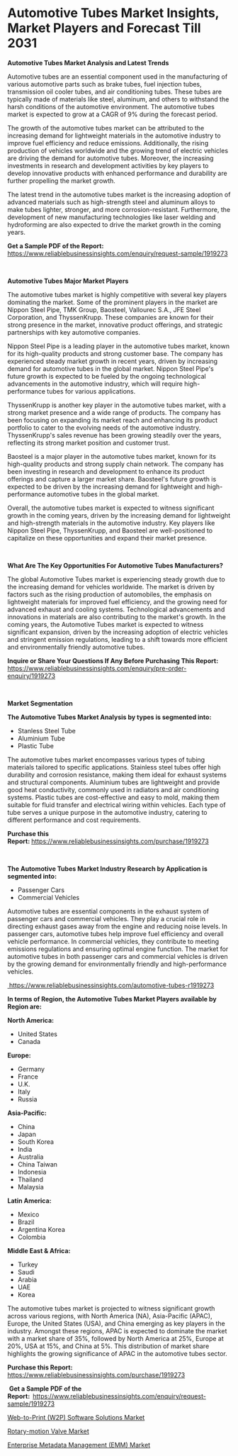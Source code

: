 <p><h1>Automotive Tubes Market Insights, Market Players and Forecast Till 2031</h1></p><p><strong>Automotive Tubes Market Analysis and Latest Trends</strong></p>
<p><p>Automotive tubes are an essential component used in the manufacturing of various automotive parts such as brake tubes, fuel injection tubes, transmission oil cooler tubes, and air conditioning tubes. These tubes are typically made of materials like steel, aluminum, and others to withstand the harsh conditions of the automotive environment. The automotive tubes market is expected to grow at a CAGR of 9% during the forecast period.</p><p>The growth of the automotive tubes market can be attributed to the increasing demand for lightweight materials in the automotive industry to improve fuel efficiency and reduce emissions. Additionally, the rising production of vehicles worldwide and the growing trend of electric vehicles are driving the demand for automotive tubes. Moreover, the increasing investments in research and development activities by key players to develop innovative products with enhanced performance and durability are further propelling the market growth.</p><p>The latest trend in the automotive tubes market is the increasing adoption of advanced materials such as high-strength steel and aluminum alloys to make tubes lighter, stronger, and more corrosion-resistant. Furthermore, the development of new manufacturing technologies like laser welding and hydroforming are also expected to drive the market growth in the coming years.</p></p>
<p><strong>Get a Sample PDF of the Report:&nbsp;</strong> <a href="https://www.reliablebusinessinsights.com/enquiry/request-sample/1919273">https://www.reliablebusinessinsights.com/enquiry/request-sample/1919273</a></p>
<p>&nbsp;</p>
<p><strong>Automotive Tubes Major Market Players</strong></p>
<p><p>The automotive tubes market is highly competitive with several key players dominating the market. Some of the prominent players in the market are Nippon Steel Pipe, TMK Group, Baosteel, Vallourec S.A., JFE Steel Corporation, and ThyssenKrupp. These companies are known for their strong presence in the market, innovative product offerings, and strategic partnerships with key automotive companies.</p><p>Nippon Steel Pipe is a leading player in the automotive tubes market, known for its high-quality products and strong customer base. The company has experienced steady market growth in recent years, driven by increasing demand for automotive tubes in the global market. Nippon Steel Pipe's future growth is expected to be fueled by the ongoing technological advancements in the automotive industry, which will require high-performance tubes for various applications.</p><p>ThyssenKrupp is another key player in the automotive tubes market, with a strong market presence and a wide range of products. The company has been focusing on expanding its market reach and enhancing its product portfolio to cater to the evolving needs of the automotive industry. ThyssenKrupp's sales revenue has been growing steadily over the years, reflecting its strong market position and customer trust.</p><p>Baosteel is a major player in the automotive tubes market, known for its high-quality products and strong supply chain network. The company has been investing in research and development to enhance its product offerings and capture a larger market share. Baosteel's future growth is expected to be driven by the increasing demand for lightweight and high-performance automotive tubes in the global market.</p><p>Overall, the automotive tubes market is expected to witness significant growth in the coming years, driven by the increasing demand for lightweight and high-strength materials in the automotive industry. Key players like Nippon Steel Pipe, ThyssenKrupp, and Baosteel are well-positioned to capitalize on these opportunities and expand their market presence.</p></p>
<p>&nbsp;</p>
<p><strong>What Are The Key Opportunities For Automotive Tubes Manufacturers?</strong></p>
<p><p>The global Automotive Tubes market is experiencing steady growth due to the increasing demand for vehicles worldwide. The market is driven by factors such as the rising production of automobiles, the emphasis on lightweight materials for improved fuel efficiency, and the growing need for advanced exhaust and cooling systems. Technological advancements and innovations in materials are also contributing to the market's growth. In the coming years, the Automotive Tubes market is expected to witness significant expansion, driven by the increasing adoption of electric vehicles and stringent emission regulations, leading to a shift towards more efficient and environmentally friendly automotive tubes.</p></p>
<p><strong>Inquire or Share Your Questions If Any Before Purchasing This Report:</strong> <a href="https://www.reliablebusinessinsights.com/enquiry/pre-order-enquiry/1919273">https://www.reliablebusinessinsights.com/enquiry/pre-order-enquiry/1919273</a></p>
<p>&nbsp;</p>
<p><strong>Market Segmentation</strong></p>
<p><strong>The Automotive Tubes Market Analysis by types is segmented into:</strong></p>
<p><ul><li>Stanless Steel Tube</li><li>Aluminium Tube</li><li>Plastic Tube</li></ul></p>
<p><p>The automotive tubes market encompasses various types of tubing materials tailored to specific applications. Stainless steel tubes offer high durability and corrosion resistance, making them ideal for exhaust systems and structural components. Aluminium tubes are lightweight and provide good heat conductivity, commonly used in radiators and air conditioning systems. Plastic tubes are cost-effective and easy to mold, making them suitable for fluid transfer and electrical wiring within vehicles. Each type of tube serves a unique purpose in the automotive industry, catering to different performance and cost requirements.</p></p>
<p><strong>Purchase this Report:&nbsp;</strong><a href="https://www.reliablebusinessinsights.com/purchase/1919273">https://www.reliablebusinessinsights.com/purchase/1919273</a></p>
<p>&nbsp;</p>
<p><strong>The Automotive Tubes Market Industry Research by Application is segmented into:</strong></p>
<p><ul><li>Passenger Cars</li><li>Commercial Vehicles</li></ul></p>
<p><p>Automotive tubes are essential components in the exhaust system of passenger cars and commercial vehicles. They play a crucial role in directing exhaust gases away from the engine and reducing noise levels. In passenger cars, automotive tubes help improve fuel efficiency and overall vehicle performance. In commercial vehicles, they contribute to meeting emissions regulations and ensuring optimal engine function. The market for automotive tubes in both passenger cars and commercial vehicles is driven by the growing demand for environmentally friendly and high-performance vehicles.</p></p>
<p><a href="https://www.reliablebusinessinsights.com/automotive-tubes-r1919273">&nbsp;https://www.reliablebusinessinsights.com/automotive-tubes-r1919273</a></p>
<p><strong>In terms of Region, the Automotive Tubes Market Players available by Region are:</strong></p>
<p>
    <p> <strong> North America: </strong>
        <ul>
            <li>United States</li>
            <li>Canada</li>
        </ul>
        </p> 
    <p> <strong> Europe: </strong>
        <ul>
            <li>Germany</li>
            <li>France</li>
            <li>U.K.</li>
            <li>Italy</li>
            <li>Russia</li>
        </ul>
        </p> 
    <p> <strong> Asia-Pacific: </strong>
        <ul>
            <li>China</li>
            <li>Japan</li>
            <li>South Korea</li>
            <li>India</li>
            <li>Australia</li>
            <li>China Taiwan</li>
            <li>Indonesia</li>
            <li>Thailand</li>
            <li>Malaysia</li>
        </ul>
        </p> 
    <p> <strong> Latin America: </strong>
        <ul>
            <li>Mexico</li>
            <li>Brazil</li>
            <li>Argentina Korea</li>
            <li>Colombia</li>
        </ul>
        </p> 
    <p> <strong> Middle East & Africa: </strong>
        <ul>
            <li>Turkey</li>
            <li>Saudi</li>
            <li>Arabia</li>
            <li>UAE</li>
            <li>Korea</li>
        </ul>
    </p>
    </p>
<p><p>The automotive tubes market is projected to witness significant growth across various regions, with North America (NA), Asia-Pacific (APAC), Europe, the United States (USA), and China emerging as key players in the industry. Amongst these regions, APAC is expected to dominate the market with a market share of 35%, followed by North America at 25%, Europe at 20%, USA at 15%, and China at 5%. This distribution of market share highlights the growing significance of APAC in the automotive tubes sector.</p></p>
<p><strong>Purchase this Report: </strong><a href="https://www.reliablebusinessinsights.com/purchase/1919273">https://www.reliablebusinessinsights.com/purchase/1919273</a></p>
<p>&nbsp;<strong>Get a Sample PDF of the Report:&nbsp;&nbsp;</strong><a href="https://www.reliablebusinessinsights.com/enquiry/request-sample/1919273">https://www.reliablebusinessinsights.com/enquiry/request-sample/1919273</a></p>
<p><strong></strong></p>
<p><p><a href="https://github.com/ayamgoreng5458/Market-Research-Report-List-1/blob/main/web-to-print-w2p-software-solutions-market.md">Web-to-Print (W2P) Software Solutions Market</a></p><p><a href="https://issuu.com/reportprime-2/docs/rotary-motion-valve-market-size-2030.pptx">Rotary-motion Valve Market</a></p><p><a href="https://github.com/nicholepatriciadoylenwnrjr0/Market-Research-Report-List-3/blob/main/enterprise-metadata-management-emm-market.md">Enterprise Metadata Management (EMM) Market</a></p></p>